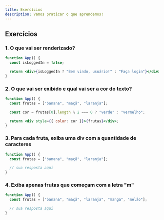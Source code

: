 ```yaml
---
title: Exercícios
description: Vamos praticar o que aprendemos!
---
```


## Exercícios

### 1. O que vai ser renderizado?

```jsx
function App() {
  const isLoggedIn = false;

  return <div>{isLoggedIn ? "Bem vindo, usuário!" : "Faça login"}</div>;
}
```

### 2. O que vai ser exibido e qual vai ser a cor do texto?

```jsx
function App() {
  const frutas = ["banana", "maçã", "laranja"];

  const cor = frutas[0].length % 2 === 0 ? "verde" : "vermelho";

  return <div style={{ color: cor }}>{frutas}</div>;
}
```

### 3. Para cada fruta, exiba uma div com a quantidade de caracteres

```jsx
function App() {
  const frutas = ["banana", "maçã", "laranja"];

  // sua resposta aqui
}
```

### 4. Exiba apenas frutas que começam com a letra "m"

```jsx
function App() {
  const frutas = ["banana", "maçã", "laranja", "manga", "melão"];

  // sua resposta aqui
}
```

